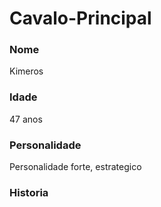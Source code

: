 # Cavalo-Principal

### Nome
Kimeros
### Idade
47 anos
### Personalidade
Personalidade forte, estrategico
### Historia
